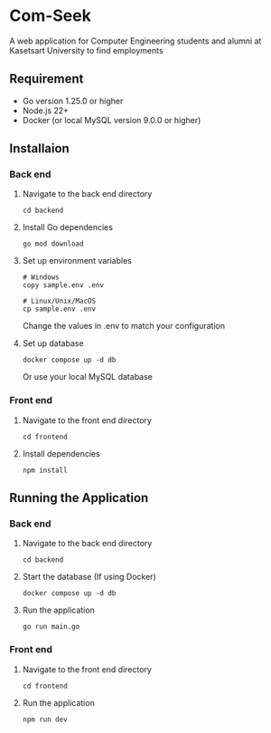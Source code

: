 # Com-Seek

A web application for Computer Engineering students and alumni at Kasetsart University to find employments

## Requirement
- Go version 1.25.0 or higher
- Node.js 22+
- Docker (or local MySQL version 9.0.0 or higher)

## Installaion

### Back end

1. Navigate to the back end directory
    
    ```
    cd backend
    ```

2. Install Go dependencies

    ```
    go mod download
   ```

3. Set up environment variables

    ```
    # Windows
    copy sample.env .env

    # Linux/Unix/MacOS
    cp sample.env .env
    ```

    Change the values in .env to match your configuration

4. Set up database

    ```
    docker compose up -d db
    ```

    Or use your local MySQL database

### Front end

1. Navigate to the front end directory

    ```
    cd frontend
    ```

2. Install dependencies

    ```
    npm install
    ```

## Running the Application

### Back end

1. Navigate to the back end directory
    
    ```
    cd backend
    ```

2. Start the database (If using Docker)

    ```
    docker compose up -d db
    ```

3. Run the application

    ```
    go run main.go
    ```

### Front end

1. Navigate to the front end directory

    ```
    cd frontend
    ```

2. Run the application

    ```
    npm run dev
    ```
